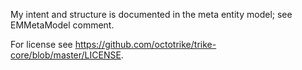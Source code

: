 My intent and structure is documented in the meta entity model; see EMMetaModel comment.

For license see https://github.com/octotrike/trike-core/blob/master/LICENSE.
